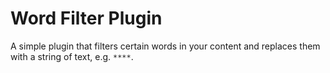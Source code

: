 # Word Filter Plugin

A simple plugin that filters certain words in your content and replaces them with a string of text, e.g. `****`.
